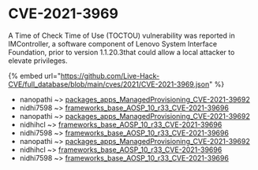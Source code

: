 # CVE-2021-3969

A Time of Check Time of Use (TOCTOU) vulnerability was reported in IMController, a software component of Lenovo System Interface Foundation, prior to version 1.1.20.3that could allow a local attacker to elevate privileges.

{% embed url="https://github.com/Live-Hack-CVE/full_database/blob/main/cves/2021/CVE-2021-3969.json" %}


* nanopathi ~> [packages_apps_ManagedProvisioning_CVE-2021-39692](https://www.alice-snow.ru/2021/database/cve-2021-3969/packages_apps_managedprovisioning_cve-2021-39692-nanopathi)
* nidhi7598 ~> [frameworks_base_AOSP_10_r33_CVE-2021-39696](https://www.alice-snow.ru/2021/database/cve-2021-3969/frameworks_base_aosp_10_r33_cve-2021-39696-nidhi7598)
* nanopathi ~> [packages_apps_ManagedProvisioning_CVE-2021-39692](https://www.alice-snow.ru/2021/database/cve-2021-3969/packages_apps_managedprovisioning_cve-2021-39692-nanopathi)
* nidhihcl ~> [frameworks_base_AOSP_10_r33_CVE-2021-39696](https://www.alice-snow.ru/2021/database/cve-2021-3969/frameworks_base_aosp_10_r33_cve-2021-39696-nidhihcl)
* nidhi7598 ~> [frameworks_base_AOSP_10_r33_CVE-2021-39696](https://www.alice-snow.ru/2021/database/cve-2021-3969/frameworks_base_aosp_10_r33_cve-2021-39696-nidhi7598)
* nanopathi ~> [packages_apps_ManagedProvisioning_CVE-2021-39692](https://www.alice-snow.ru/2021/database/cve-2021-3969/packages_apps_managedprovisioning_cve-2021-39692-nanopathi)
* nidhihcl ~> [frameworks_base_AOSP_10_r33_CVE-2021-39696](https://www.alice-snow.ru/2021/database/cve-2021-3969/frameworks_base_aosp_10_r33_cve-2021-39696-nidhihcl)
* nidhi7598 ~> [frameworks_base_AOSP_10_r33_CVE-2021-39696](https://www.alice-snow.ru/2021/database/cve-2021-3969/frameworks_base_aosp_10_r33_cve-2021-39696-nidhi7598)